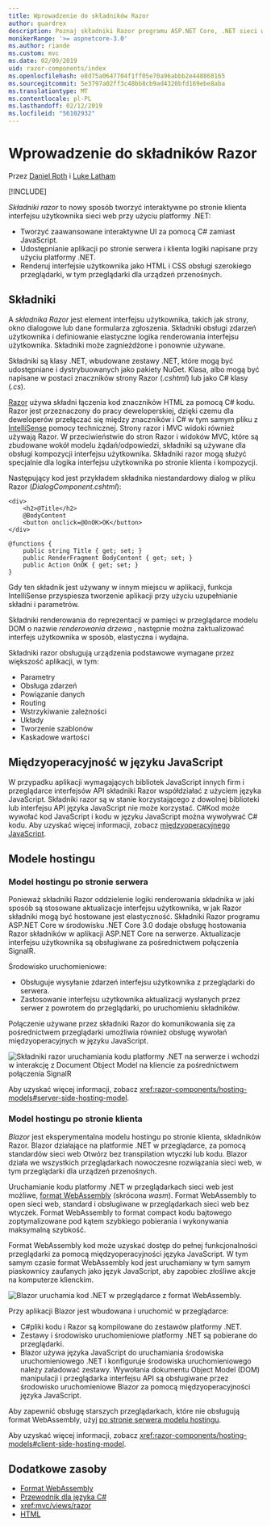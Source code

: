 ```yaml
---
title: Wprowadzenie do składników Razor
author: guardrex
description: Poznaj składniki Razor programu ASP.NET Core, .NET sieci web framework przy użyciu C#/Razor, jak i HTML.
monikerRange: '>= aspnetcore-3.0'
ms.author: riande
ms.custom: mvc
ms.date: 02/09/2019
uid: razor-components/index
ms.openlocfilehash: e8d75a0647704f1ff05e70a96abbb2e448868165
ms.sourcegitcommit: 5e3797a02ff3c48bb8cb9ad4320bfd169ebe8aba
ms.translationtype: MT
ms.contentlocale: pl-PL
ms.lasthandoff: 02/12/2019
ms.locfileid: "56102932"
---
```

# <a name="introduction-to-razor-components"></a>Wprowadzenie do składników Razor

Przez [Daniel Roth](https://github.com/danroth27) i [Luke Latham](https://github.com/guardrex)

[!INCLUDE[](~/includes/razor-components-preview-notice.md)]

*Składniki razor* to nowy sposób tworzyć interaktywne po stronie klienta interfejsu użytkownika sieci web przy użyciu platformy .NET:

* Tworzyć zaawansowane interaktywne UI za pomocą C# zamiast JavaScript.
* Udostępnianie aplikacji po stronie serwera i klienta logiki napisane przy użyciu platformy .NET.
* Renderuj interfejsie użytkownika jako HTML i CSS obsługi szerokiego przeglądarki, w tym przeglądarki dla urządzeń przenośnych.

## <a name="components"></a>Składniki

A *składnika Razor* jest element interfejsu użytkownika, takich jak strony, okno dialogowe lub dane formularza zgłoszenia. Składniki obsługi zdarzeń użytkownika i definiowanie elastyczne logika renderowania interfejsu użytkownika. Składniki może zagnieżdżone i ponownie używane.

Składniki są klasy .NET, wbudowane zestawy .NET, które mogą być udostępniane i dystrybuowanych jako pakiety NuGet. Klasa, albo mogą być napisane w postaci znaczników strony Razor (*.cshtml*) lub jako C# klasy (*.cs*).

[Razor](xref:mvc/views/razor) używa składni łączenia kod znaczników HTML za pomocą C# kodu. Razor jest przeznaczony do pracy deweloperskiej, dzięki czemu dla deweloperów przełączać się między znaczników i C# w tym samym pliku z [IntelliSense](/visualstudio/ide/using-intellisense) pomocy technicznej. Strony razor i MVC widoki również używają Razor. W przeciwieństwie do stron Razor i widoków MVC, które są zbudowane wokół modelu żądań/odpowiedzi, składniki są używane dla obsługi kompozycji interfejsu użytkownika. Składniki razor mogą służyć specjalnie dla logika interfejsu użytkownika po stronie klienta i kompozycji.

Następujący kod jest przykładem składnika niestandardowy dialog w pliku Razor (*DialogComponent.cshtml*):

```cshtml
<div>
    <h2>@Title</h2>
    @BodyContent
    <button onclick=@OnOK>OK</button>
</div>

@functions {
    public string Title { get; set; }
    public RenderFragment BodyContent { get; set; }
    public Action OnOK { get; set; }
}
```

Gdy ten składnik jest używany w innym miejscu w aplikacji, funkcja IntelliSense przyspiesza tworzenie aplikacji przy użyciu uzupełnianie składni i parametrów.

Składniki renderowania do reprezentacji w pamięci w przeglądarce modelu DOM o nazwie *renderowania drzewa* , następnie można zaktualizować interfejs użytkownika w sposób, elastyczna i wydajna.

Składniki razor obsługują urządzenia podstawowe wymagane przez większość aplikacji, w tym:

* Parametry
* Obsługa zdarzeń
* Powiązanie danych
* Routing
* Wstrzykiwanie zależności
* Układy
* Tworzenie szablonów
* Kaskadowe wartości

## <a name="javascript-interop"></a>Międzyoperacyjność w języku JavaScript

W przypadku aplikacji wymagających bibliotek JavaScript innych firm i przeglądarce interfejsów API składniki Razor współdziałać z użyciem języka JavaScript. Składniki razor są w stanie korzystającego z dowolnej biblioteki lub interfejsu API języka JavaScript nie może korzystać. C#Kod może wywołać kod JavaScript i kodu w języku JavaScript można wywoływać C# kodu. Aby uzyskać więcej informacji, zobacz [międzyoperacyjnego JavaScript](xref:razor-components/javascript-interop).

## <a name="hosting-models"></a>Modele hostingu

### <a name="server-side-hosting-model"></a>Model hostingu po stronie serwera

Ponieważ składniki Razor oddzielenie logiki renderowania składnika w jaki sposób są stosowane aktualizacje interfejsu użytkownika, w jak Razor składniki mogą być hostowane jest elastyczność. Składniki Razor programu ASP.NET Core w środowisku .NET Core 3.0 dodaje obsługę hostowania Razor składników w aplikacji ASP.NET Core na serwerze. Aktualizacje interfejsu użytkownika są obsługiwane za pośrednictwem połączenia SignalR.

Środowisko uruchomieniowe:

* Obsługuje wysyłanie zdarzeń interfejsu użytkownika z przeglądarki do serwera.
* Zastosowanie interfejsu użytkownika aktualizacji wysłanych przez serwer z powrotem do przeglądarki, po uruchomieniu składników.

Połączenie używane przez składniki Razor do komunikowania się za pośrednictwem przeglądarki umożliwia również obsługę wywołań międzyoperacyjnych w języku JavaScript.

![Składniki razor uruchamiania kodu platformy .NET na serwerze i wchodzi w interakcję z Document Object Model na kliencie za pośrednictwem połączenia SignalR](index/_static/aspnet-core-razor-components.png)

Aby uzyskać więcej informacji, zobacz <xref:razor-components/hosting-models#server-side-hosting-model>.

### <a name="client-side-hosting-model"></a>Model hostingu po stronie klienta

*Blazor* jest eksperymentalna modelu hostingu po stronie klienta, składników Razor. Blazor działające na platformie .NET w przeglądarce, za pomocą standardów sieci web Otwórz bez transpilation wtyczki lub kodu. Blazor działa we wszystkich przeglądarkach nowoczesne rozwiązania sieci web, w tym przeglądarki dla urządzeń przenośnych.

Uruchamianie kodu platformy .NET w przeglądarkach sieci web jest możliwe, [format WebAssembly](http://webassembly.org) (skrócona *wasm*). Format WebAssembly to open sieci web, standard i obsługiwane w przeglądarkach sieci web bez wtyczek. Format WebAssembly to format compact kodu bajtowego zoptymalizowane pod kątem szybkiego pobierania i wykonywania maksymalną szybkość.

Format WebAssembly kod może uzyskać dostęp do pełnej funkcjonalności przeglądarki za pomocą międzyoperacyjności języka JavaScript. W tym samym czasie format WebAssembly kod jest uruchamiany w tym samym piaskownicy zaufanych jako język JavaScript, aby zapobiec złośliwe akcje na komputerze klienckim.

![Blazor uruchamia kod .NET w przeglądarce z format WebAssembly.](index/_static/blazor.png)

Przy aplikacji Blazor jest wbudowana i uruchomić w przeglądarce:

* C#pliki kodu i Razor są kompilowane do zestawów platformy .NET.
* Zestawy i środowisko uruchomieniowe platformy .NET są pobierane do przeglądarki.
* Blazor używa języka JavaScript do uruchamiania środowiska uruchomieniowego .NET i konfiguruje środowiska uruchomieniowego należy załadować zestawy. Wywołania dokumentu Object Model (DOM) manipulacji i przeglądarka interfejsu API są obsługiwane przez środowisko uruchomieniowe Blazor za pomocą międzyoperacyjności języka JavaScript.

Aby zapewnić obsługę starszych przeglądarkach, które nie obsługują format WebAssembly, użyj [po stronie serwera modelu hostingu](#server-side-hosting-model).

Aby uzyskać więcej informacji, zobacz <xref:razor-components/hosting-models#client-side-hosting-model>.

## <a name="additional-resources"></a>Dodatkowe zasoby

* [Format WebAssembly](http://webassembly.org/)
* [Przewodnik dla języka C#](/dotnet/csharp/)
* <xref:mvc/views/razor>
* [HTML](https://www.w3.org/html/)
